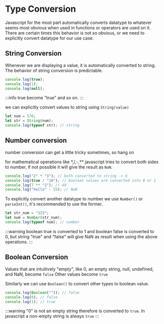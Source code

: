 # Type Conversion

Javascript for the most part automatically converts datatype to whatever seems most obvious when used in functions or operators are used on it. There are certain times this behavior is not so obvious, or we need to explicitly convert datatype for our use case.

## String Conversion

Whenever we are displaying a value, it is automatically converted to string. The behavior of string conversion is predictable.

```js
console.log(true);
console.log(1);
console.log(null);
```

:::info
true become "true" and so on.
:::

we can explicitly convert values to string using `String(value)`

```js
let num = 576;
let str = String(num);
console.log(typeof str); // string
```

## Number conversion

number conversion can get a little tricky sometimes, so hang on

for mathematical operations like \*,/,-,\*\* javascript tries to convert both sides to number, if not possible it will give the result as `NaN`.

```js
console.log("2" * "3"); // both converted to string -> 6
console.log(true / "10"); // boolean values are converted into 0 or 1 -> 0.1
console.log(7 ** "2"); // 49
console.log("hello" - 55); // NaN
```

To explicitly convert another datatype to number we use `Number()` or `parseInt()`, it's recommended to use the former.

```js
let str_num = "123";
let num = Number(str_num);
console.log(typeof num); // number
```

:::warning
boolean true is converted to 1 and boolean false is converted to 0, but string "true" and "false" will give NaN as result when using the above operations.
:::

## Boolean Conversion

Values that are intuitively "empty", like 0, an empty string, null, undefined, and NaN, become `false`
Other values become `true`

Similarly we can use `Boolean()` to convert other types to boolean value.

```js
console.log(Boolean("")); // false
console.log(0); // false
console.log(1); // true
```

:::warning
"0" is not an empty string therefore is converted to `true`. In javascript a non-empty string is always `true`
:::
